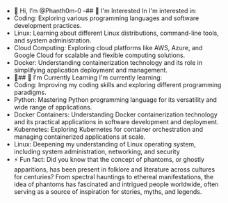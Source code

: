 - 👋 Hi, I’m @Phanth0m-0
-## 👀 I'm Interested In
I'm interested in:
- Coding: Exploring various programming languages and software development practices.
- Linux: Learning about different Linux distributions, command-line tools, and system administration.
- Cloud Computing: Exploring cloud platforms like AWS, Azure, and Google Cloud for scalable and flexible computing solutions.
- Docker: Understanding containerization technology and its role in simplifying application deployment and management.
- 🌱## 🌱 I'm Currently Learning
I'm currently learning:
- Coding: Improving my coding skills and exploring different programming paradigms.
- Python: Mastering Python programming language for its versatility and wide range of applications.
- Docker Containers: Understanding Docker containerization technology and its practical applications in software development and deployment.
- Kubernetes: Exploring Kubernetes for container orchestration and managing containerized applications at scale.
- Linux: Deepening my understanding of Linux operating system, including system administration, networking, and security
- ⚡ Fun fact: Did you know that the concept of phantoms, or ghostly apparitions, has been present in folklore and literature across cultures for centuries? From spectral hauntings to ethereal manifestations, the idea of phantoms has fascinated and intrigued people worldwide, often serving as a source of inspiration for stories, myths, and legends.

<!---
Phanth0m-0/Phanth0m-0 is a ✨ special ✨ repository because its `README.md` (this file) appears on your GitHub profile.
You can click the Preview link to take a look at your changes.
--->
